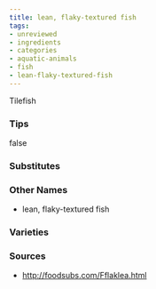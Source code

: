 ```yaml
---
title: lean, flaky-textured fish
tags:
- unreviewed
- ingredients
- categories
- aquatic-animals
- fish
- lean-flaky-textured-fish
---
```

Tilefish

### Tips
false

### Substitutes


### Other Names

* lean, flaky-textured fish

### Varieties


### Sources
* http://foodsubs.com/Fflaklea.html
